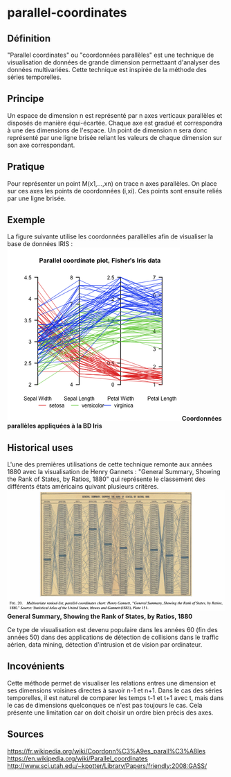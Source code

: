 # parallel-coordinates

## Définition
"Parallel coordinates" ou "coordonnées parallèles" est une technique de visualisation de données de grande dimension permettaant d'analyser des données multivariées. Cette technique est inspirée de la méthode des séries temporelles.

## Principe
Un espace de dimension n est représenté par n axes verticaux parallèles et disposés de manière équi-écartée. Chaque axe est gradué et correspondra à une des dimensions de l'espace. Un point de dimension n sera donc représenté par une ligne brisée reliant les valeurs de chaque dimension sur son axe correspondant.

## Pratique
Pour représenter un point M(x1,...,xn) on trace n axes parallèles. On place sur ces axes les points de coordonnées (i,xi). Ces points sont ensuite reliés par une ligne brisée.

## Exemple
La figure suivante utilise les coordonnées parallèlles afin de visualiser la base de données IRIS :
![IRIS Plot](/img/ParCorFisherIris.png)
__Coordonnées parallèles appliquées à la BD Iris__

## Historical uses
L'une des premières utilisations de cette technique remonte aux années 1880 avec la visualisation de Henry Gannets : "General Summary, Showing the Rank of States, by Ratios, 1880" qui représente le classement des différents états américains quivant plusieurs critères.
![US Plot](/img/friendly_2008_GASS_19.png)
__General Summary, Showing the Rank of States, by Ratios, 1880__

Ce type de visualisation est devenu populaire dans les années 60 (fin des années 50) dans des applications de détection de collisions dans le traffic aérien, data mining, détection d'intrusion et de vision par ordinateur.

## Incovénients
Cette méthode permet de visualiser les relations entres une dimension et ses dimensions voisines directes à savoir n-1 et n+1. Dans le cas des séries temporelles, il est naturel de comparer les temps t-1 et t+1 avec t, mais dans le cas de dimensions quelconques ce n'est pas toujours le cas. Cela présente une limitation car on doit choisir un ordre bien précis des axes.

## Sources
https://fr.wikipedia.org/wiki/Coordonn%C3%A9es_parall%C3%A8les
https://en.wikipedia.org/wiki/Parallel_coordinates
http://www.sci.utah.edu/~kpotter/Library/Papers/friendly:2008:GASS/
